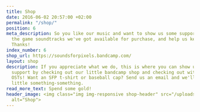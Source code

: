 ```yaml
---
title: Shop
date: 2016-06-02 20:57:00 +02:00
permalink: "/shop/"
position: 6
meta_description: So you like our music and want to show us some support? Check out
  the game soundtracks we've got available for purchase, and help us keep working!
  Thanks!
index_number: 6
shop_url: https://soundsforpixels.bandcamp.com/
layout: shop
description: If you appreciate what we do, this is where you can show us some extra
  support by checking out our little bandcamp shop and checking out with one of our
  OSTs! Want an SFP t-shirt or baseball cap? Send us an email and we'll arrange a
  little something-something.
read_more_text: Spend some gold!
header_image: <img class="img img-responsive shop-header" src="/uploads/shop_header.png"
  alt="Shop">
---
```


